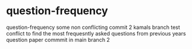 # question-frequency
question-frequency
some non conflicting commit 2 kamals branch 
test conflict to find the most frequesntly asked questions from previous years question paper commmit in main branch 2
